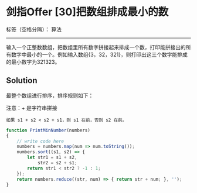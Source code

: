 ﻿# 剑指Offer [30]把数组排成最小的数

标签（空格分隔）： 算法

---

输入一个正整数数组，把数组里所有数字拼接起来排成一个数，打印能拼接出的所有数字中最小的一个。例如输入数组{3，32，321}，则打印出这三个数字能排成的最小数字为321323。

## Solution
最整个数组进行排序，排序规则如下：

注意：+ 是字符串拼接

```
如果 s1 + s2 < s2 + s1，则 s1 在前，否则 s2 在前。
```

```javascript
function PrintMinNumber(numbers)
{
    // write code here
    numbers = numbers.map(num => num.toString());
    numbers.sort((s1, s2) => {
        let str1 = s1 + s2,
            str2 = s2 + s1;
        return str1 < str2 ? -1 : 1;
    });
    return numbers.reduce((str, num) => { return str + num; }, '');
}
```